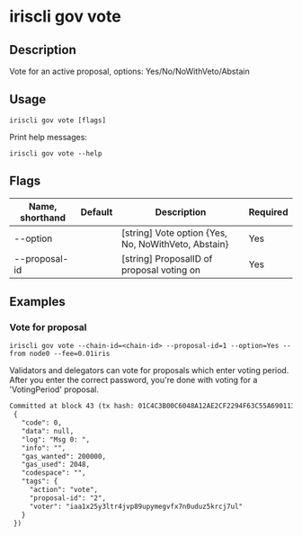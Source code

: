 # iriscli gov vote

## Description

Vote for an active proposal, options: Yes/No/NoWithVeto/Abstain

## Usage

```
iriscli gov vote [flags]
```

Print help messages:

```
iriscli gov vote --help
```
## Flags

| Name, shorthand  | Default                    | Description                                                                                                                                          | Required |
| ---------------- | -------------------------- | ---------------------------------------------------------------------------------------------------------------------------------------------------- | -------- |
| --option         |                            | [string] Vote option {Yes, No, NoWithVeto, Abstain}                                                                                                  | Yes      |
| --proposal-id    |                            | [string] ProposalID of proposal voting on                                                                                                            | Yes      |

## Examples

### Vote for proposal

```shell
iriscli gov vote --chain-id=<chain-id> --proposal-id=1 --option=Yes --from node0 --fee=0.01iris
```

Validators and delegators can vote for proposals which enter voting period.
After you enter the correct password, you're done with voting for a 'VotingPeriod' proposal.

```txt
Committed at block 43 (tx hash: 01C4C3B00C6048A12AE2CF2294F63C55A69011381B819C35F11B04C921DB81CC, response:
 {
   "code": 0,
   "data": null,
   "log": "Msg 0: ",
   "info": "",
   "gas_wanted": 200000,
   "gas_used": 2048,
   "codespace": "",
   "tags": {
     "action": "vote",
     "proposal-id": "2",
     "voter": "iaa1x25y3ltr4jvp89upymegvfx7n0uduz5krcj7ul"
   }
 })
```
